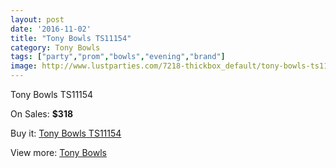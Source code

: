 ```yaml
---
layout: post
date: '2016-11-02'
title: "Tony Bowls TS11154"
category: Tony Bowls
tags: ["party","prom","bowls","evening","brand"]
image: http://www.lustparties.com/7218-thickbox_default/tony-bowls-ts11154.jpg
---
```

Tony Bowls TS11154

On Sales: **$318**
<a href="https://www.lustparties.com/en/tony-bowls/2449-tony-bowls-ts11154.html"><amp-img layout="responsive" width="600" height="600" src="//www.lustparties.com/7218-thickbox_default/tony-bowls-ts11154.jpg" alt="Tony Bowls TS11154 0" /></a>
<a href="https://www.lustparties.com/en/tony-bowls/2449-tony-bowls-ts11154.html"><amp-img layout="responsive" width="600" height="600" src="//www.lustparties.com/7219-thickbox_default/tony-bowls-ts11154.jpg" alt="Tony Bowls TS11154 1" /></a>
<a href="https://www.lustparties.com/en/tony-bowls/2449-tony-bowls-ts11154.html"><amp-img layout="responsive" width="600" height="600" src="//www.lustparties.com/7220-thickbox_default/tony-bowls-ts11154.jpg" alt="Tony Bowls TS11154 2" /></a>
<a href="https://www.lustparties.com/en/tony-bowls/2449-tony-bowls-ts11154.html"><amp-img layout="responsive" width="600" height="600" src="//www.lustparties.com/7221-thickbox_default/tony-bowls-ts11154.jpg" alt="Tony Bowls TS11154 3" /></a>

Buy it: [Tony Bowls TS11154](https://www.lustparties.com/en/tony-bowls/2449-tony-bowls-ts11154.html "Tony Bowls TS11154")

View more: [Tony Bowls](https://www.lustparties.com/en/5-tony-bowls "Tony Bowls")